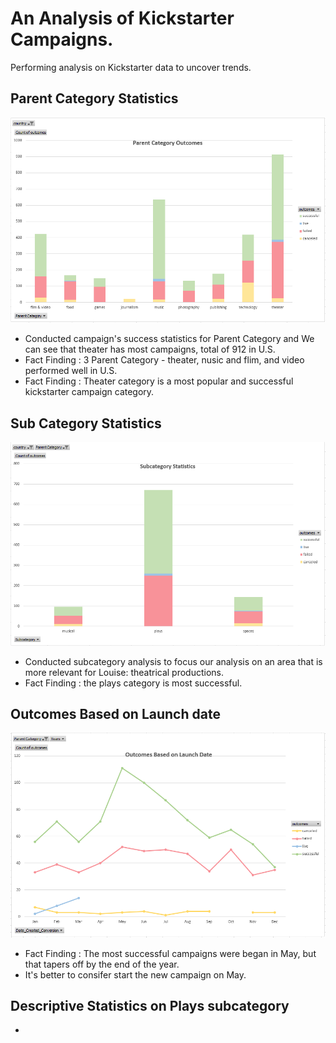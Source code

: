 # An Analysis of Kickstarter Campaigns.
Performing analysis on Kickstarter data to uncover trends.

## Parent Category Statistics
![ParentCategoryOutcomes.PNG](https://github.com/Juuune/Kickstarter_Analysis/blob/master/ParentCategoryOutcomes.PNG) 
- Conducted campaign's success statistics for Parent Category and We can see that theater has most campaigns, total of 912 in U.S.
- Fact Finding : 3 Parent Category - theater, nusic and flim, and video performed well in U.S.
- Fact Finding : Theater category is a most popular and successful kickstarter campaign category.  

## Sub Category Statistics 
![SubcategoryStatistics.PNG](https://github.com/Juuune/Kickstarter_Analysis/blob/master/SubcategoryStatistics.PNG)
- Conducted subcategory analysis to focus our analysis on an area that is more relevant for Louise: theatrical productions.
- Fact Finding : the plays category is most successful.

## Outcomes Based on Launch date
![OutcomesBasedOnLanchDate.PNG](https://github.com/Juuune/Kickstarter_Analysis/blob/master/OutcomesBasedOnLanchDate.PNG)
- Fact Finding : The most successful campaigns were began in May, but that tapers off by the end of the year.
- It's better to consifer start the new campaign on May. 

## Descriptive Statistics on Plays subcategory 
- 
